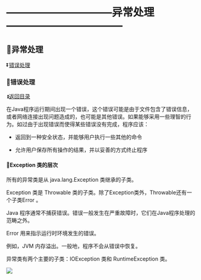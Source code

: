 # ——————————异常处理——————————— #

<p id="t"></p>

## :book:异常处理 ##

:arrow_double_down:<a href="#a1">错误处理</a>


<p id="a1"><p>
  
### :crossed_flags:错误处理 ###

:arrow_double_up:<a href="#t">返回目录</a>

在Java程序运行期间出现一个错误，这个错误可能是由于文件包含了错误信息，或者网络连接出现问题造成的，也可能是其他错误。如果能够采用一些理智的行为。如过由于出现错误而使得某些错误没有完成，程序应该：
 
 * 返回到一种安全状态，并能够用户执行一些其他的命令
 
 * 允许用户保存所有操作的结果，并以妥善的方式终止程序

#### :circus_tent:Exception 类的层次  ####

所有的异常类是从 java.lang.Exception 类继承的子类。

Exception 类是 Throwable 类的子类。除了Exception类外，Throwable还有一个子类Error 。

Java 程序通常不捕获错误。错误一般发生在严重故障时，它们在Java程序处理的范畴之外。

Error 用来指示运行时环境发生的错误。

例如，JVM 内存溢出。一般地，程序不会从错误中恢复。

异常类有两个主要的子类：IOException 类和 RuntimeException 类。

![](http://www.runoob.com/wp-content/uploads/2013/12/12-130Q1234I6223.jpg)
